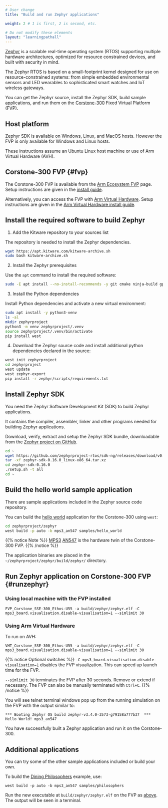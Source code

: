 ```yaml
---
# User change
title: "Build and run Zephyr applications"

weight: 2 # 1 is first, 2 is second, etc.

# Do not modify these elements
layout: "learningpathall"
---
```

[Zephyr](https://zephyrproject.org/) is a scalable real-time operating system (RTOS) supporting multiple hardware architectures, optimized for resource constrained devices, and built with security in mind.

The Zephyr RTOS is based on a small-footprint kernel designed for use on resource-constrained systems: from simple embedded environmental sensors and LED wearables to sophisticated smart watches and IoT wireless gateways.

You can get the Zephyr source, install the Zephyr SDK, build sample applications, and run them on the [Corstone-300](https://developer.arm.com/Processors/Corstone-300) Fixed Virtual Platform (FVP).

## Host platform

Zephyr SDK is available on Windows, Linux, and MacOS hosts. However the FVP is only available for Windows and Linux hosts.

These instructions assume an Ubuntu Linux host machine or use of Arm Virtual Hardware (AVH).

## Corstone-300 FVP {#fvp}

The Corstone-300 FVP is available from the [Arm Ecosystem FVP](https://developer.arm.com/downloads/-/arm-ecosystem-fvps) page. Setup instructions are given in the [install guide](/install-guides/fm_fvp).

Alternatively, you can access the FVP with [Arm Virtual Hardware](https://www.arm.com/products/development-tools/simulation/virtual-hardware). Setup instructions are given in the [Arm Virtual Hardware install guide](/install-guides/avh#corstone).

## Install the required software to build Zephyr

1. Add the Kitware repository to your sources list

The repository is needed to install the Zephyr dependencies.

```bash { env="DEBIAN_FRONTEND=noninteractive" }
wget https://apt.kitware.com/kitware-archive.sh
sudo bash kitware-archive.sh
```

2. Install the Zephyr prerequisites

Use the `apt` command to install the required software:

```bash { env="DEBIAN_FRONTEND=noninteractive" }
sudo -E apt install --no-install-recommends -y git cmake ninja-build gperf ccache dfu-util device-tree-compiler wget python3-dev python3-pip python3-setuptools python3-tk python3-wheel xz-utils file make gcc gcc-multilib g++-multilib libsdl2-dev libmagic1 xterm
```

3. Install the Python dependencies 

Install Python dependencies and activate a new virtual environment:

```bash { cwd="/shared" }
sudo apt install -y python3-venv
ls -al
mkdir zephyrproject
python3 -m venv zephyrproject/.venv
source zephyrproject/.venv/bin/activate
pip install west
```

4. Download the Zephyr source code and install additional python dependencies declared in the source:

```bash { env_source="/shared/zephyrproject/.venv/bin/activate",cwd="/shared" }
west init zephyrproject
cd zephyrproject
west update
west zephyr-export
pip install -r zephyr/scripts/requirements.txt
```

## Install Zephyr SDK

You need the Zephyr Software Development Kit (SDK) to build Zephyr applications.

It contains the compiler, assembler, linker and other programs needed for building Zephyr applications. 

Download, verify, extract and setup the Zephyr SDK bundle, downloadable from the [Zephyr project on GitHub](https://github.com/zephyrproject-rtos/sdk-ng/releases).

```bash { env_source="/shared/zephyrproject/.venv/bin/activate" }
cd ~
wget https://github.com/zephyrproject-rtos/sdk-ng/releases/download/v0.16.0/zephyr-sdk-0.16.0_linux-x86_64.tar.xz
tar -xf zephyr-sdk-0.16.0_linux-x86_64.tar.xz
cd zephyr-sdk-0.16.0
./setup.sh -t all
cd ~
```

## Build the hello world sample application

There are sample applications included in the Zephyr source code repository. 

You can build the [hello world](https://docs.zephyrproject.org/latest/samples/hello_world/README.html) application for the Corstone-300 using `west`: 

```bash { env_source="/shared/zephyrproject/.venv/bin/activate",cwd="/shared" }
cd zephyrproject/zephyr
west build -p auto -b mps3_an547 samples/hello_world
```

{{% notice Note %}}
[MPS3](https://developer.arm.com/Tools%20and%20Software/MPS3%20FPGA%20Prototyping%20Board) [AN547](https://developer.arm.com/downloads/-/download-fpga-images) is the hardware twin of the Corstone-300 FVP.
{{% /notice %}}


The application binaries are placed in the `~/zephyrproject/zephyr/build/zephyr/` directory.

## Run Zephyr application on Corstone-300 FVP {#runzephyr}

### Using local machine with the FVP installed 

```fvp { fvp_name="FVP_Corstone_SSE-300_Ethos-U55",cwd="/shared/zephyrproject/zephyr" }
FVP_Corstone_SSE-300_Ethos-U55 -a build/zephyr/zephyr.elf -C mps3_board.visualisation.disable-visualisation=1 --simlimit 30
```
### Using Arm Virtual Hardware

To run on AVH:

```console
VHT_Corstone_SSE-300_Ethos-U55 -a build/zephyr/zephyr.elf -C mps3_board.visualisation.disable-visualisation=1 --simlimit 30
```

{{% notice Optional switches %}}
`-C mps3_board.visualisation.disable-visualisation=1` disables the FVP visualization. This can speed up launch time for the FVP.

`--simlimit 30` terminates the FVP after 30 seconds. Remove or extend if necessary. The FVP can also be manually terminated with `Ctrl+C`.
{{% /notice %}}

You will see telnet terminal windows pop up from the running simulation on the FVP with the output similar to:

```output
*** Booting Zephyr OS build zephyr-v3.4.0-3573-g79158a777b37  ***
Hello World! mps3_an547
```

You have successfully built a Zephyr application and run it on the Corstone-300.

## Additional applications

You can try some of the other sample applications included or build your own.

To build the [Dining Philosophers](https://docs.zephyrproject.org/latest/samples/philosophers/README.html) example, use:

```console
west build -p auto -b mps3_an547 samples/philosophers
```

Run the new executable at `build/zephyr/zephyr.elf` on the FVP as [above](#runzephyr). The output will be seen in a terminal.
